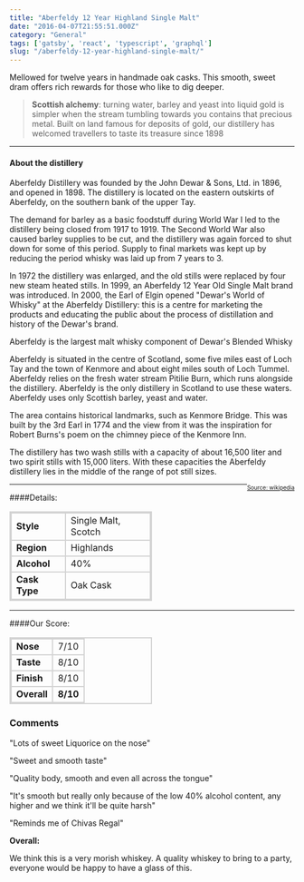 ```yaml
---
title: "Aberfeldy 12 Year Highland Single Malt"
date: "2016-04-07T21:55:51.000Z"
category: "General"
tags: ['gatsby', 'react', 'typescript', 'graphql']
slug: "/aberfeldy-12-year-highland-single-malt/"
---
```

Mellowed for twelve years in handmade oak casks. This smooth, sweet dram offers rich rewards for those who like to dig deeper. 


> **Scottish alchemy**: turning water, barley and yeast into liquid gold is simpler when the stream tumbling towards you contains that precious metal. Built on land famous for deposits of gold, our distillery has welcomed travellers to taste its treasure since 1898

---

#### About the distillery


Aberfeldy Distillery was founded by the John Dewar & Sons, Ltd. in 1896, and opened in 1898. The distillery is located on the eastern outskirts of Aberfeldy, on the southern bank of the upper Tay.

The demand for barley as a basic foodstuff during World War I led to the distillery being closed from 1917 to 1919. The Second World War also caused barley supplies to be cut, and the distillery was again forced to shut down for some of this period. Supply to final markets was kept up by reducing the period whisky was laid up from 7 years to 3.

In 1972 the distillery was enlarged, and the old stills were replaced by four new steam heated stills. In 1999, an Aberfeldy 12 Year Old Single Malt brand was introduced. In 2000, the Earl of Elgin opened "Dewar's World of Whisky" at the Aberfeldy Distillery: this is a centre for marketing the products and educating the public about the process of distillation and history of the Dewar's brand.

Aberfeldy is the largest malt whisky component of Dewar's Blended Whisky

Aberfeldy is situated in the centre of Scotland, some five miles east of Loch Tay and the town of Kenmore and about eight miles south of Loch Tummel. Aberfeldy relies on the fresh water stream Pitilie Burn, which runs alongside the distillery. Aberfeldy is the only distillery in Scotland to use these waters. Aberfeldy uses only Scottish barley, yeast and water.

The area contains historical landmarks, such as Kenmore Bridge. This was built by the 3rd Earl in 1774 and the view from it was the inspiration for Robert Burns's poem on the chimney piece of the Kenmore Inn.

The distillery has two wash stills with a capacity of about 16,500 liter and two spirit stills with 15,000 liters. With these capacities the Aberfeldy distillery lies in the middle of the range of pot still sizes.
<div style="float:right; font-size: 10px"><a href="https://en.wikipedia.org/wiki/Aberfeldy_distillery">Source: wikipedia</a></div>

---

####Details:
<table>
<tr>
<td class="grey">Style</td><td>Single Malt, Scotch</td>
</tr>
<tr>
<td class="grey">Region</td><td>Highlands</td>
</tr>
<tr>
<td class="grey">Alcohol</td><td>40%</td>
</tr>
<tr>
<td class="grey">Cask Type</td><td>Oak Cask</td>
</tr>
</table>


---

####Our Score:


<style>
.grey {
    font-weight: bold;
}
td {
    border: 2px solid lightgrey;
}

table {
    width: 50%;
    border: 2px solid lightgrey;

}

</style>
<table class="score-table">
<tr>
<td class="grey">Nose</td><td>7/10</td>
</tr>
<tr>
<td class="grey">Taste</td><td>8/10</td>
</tr>
<tr>
<td class="grey">Finish</td><td>8/10</td>
</tr>
<tr>
<td class="grey"><strong>Overall</strong></td><td><strong>8/10</strong></td>
</tr>
</table>


### Comments
"Lots of sweet Liquorice on the nose"

"Sweet and smooth taste"

"Quality body, smooth and even all across the tongue"

"It's smooth but really only because of the low 40% alcohol content, any higher and we think it'll be quite harsh"

"Reminds me of Chivas Regal"

**Overall:** 

We think this is a very morish whiskey. A quality whiskey to bring to a party, everyone would be happy to have a glass of this. 
    